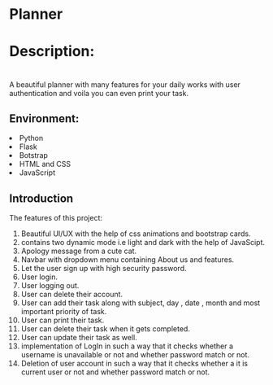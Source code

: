 # Planner

#### <h1>Description:<h1>
<p> A beautiful planner with many features for your daily works with user authentication and voila you can even print your task.</p>
<h2>Environment:</h2>
 <p>
<li>Python
<li>Flask
<li>Botstrap
<li>HTML and CSS
<li>JavaScript
  </p>
<h2>Introduction</h2>
<p>The features of this project:<br>
<ol>
<li>Beautiful UI/UX with the help of css animations and bootstrap cards.
<li>contains two dynamic mode i.e light and dark with the help of JavaScipt.
<li>Apology message from a cute cat.
 
<li>Navbar with dropdown menu containing About us and features.
<li>Let the user sign up with high security password.
<li>User login.
<li>User logging out.
<li>User can delete their account.
<li>User can add their task along with subject, day , date , month and most important priority of task.
<li>User can print their task.
<li>User can delete their task when it gets completed.
<li>User can update their task as well.
<li>implementation of LogIn in such a way that  it checks whether a username is unavailable or not and whether password match or not.
<li>Deletion of user account in such a way that  it checks whether a it is current user or not and whether password match or not.
  </p>
 
